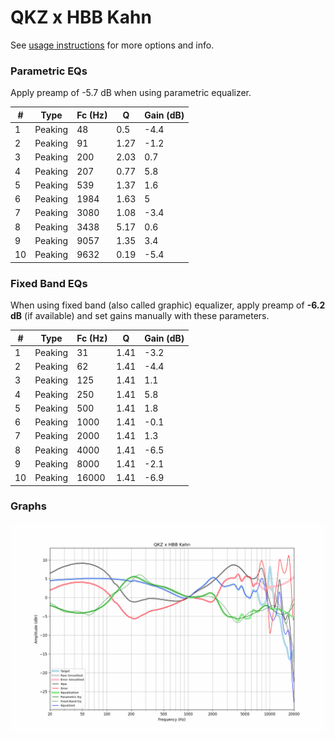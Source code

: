 # QKZ x HBB Kahn
See [usage instructions](https://github.com/jaakkopasanen/AutoEq#usage) for more options and info.

### Parametric EQs
Apply preamp of -5.7 dB when using parametric equalizer.

|   # | Type    |   Fc (Hz) |    Q |   Gain (dB) |
|-----|---------|-----------|------|-------------|
|   1 | Peaking |        48 | 0.5  |        -4.4 |
|   2 | Peaking |        91 | 1.27 |        -1.2 |
|   3 | Peaking |       200 | 2.03 |         0.7 |
|   4 | Peaking |       207 | 0.77 |         5.8 |
|   5 | Peaking |       539 | 1.37 |         1.6 |
|   6 | Peaking |      1984 | 1.63 |         5   |
|   7 | Peaking |      3080 | 1.08 |        -3.4 |
|   8 | Peaking |      3438 | 5.17 |         0.6 |
|   9 | Peaking |      9057 | 1.35 |         3.4 |
|  10 | Peaking |      9632 | 0.19 |        -5.4 |

### Fixed Band EQs
When using fixed band (also called graphic) equalizer, apply preamp of **-6.2 dB** (if available) and set gains manually with these parameters.

|   # | Type    |   Fc (Hz) |    Q |   Gain (dB) |
|-----|---------|-----------|------|-------------|
|   1 | Peaking |        31 | 1.41 |        -3.2 |
|   2 | Peaking |        62 | 1.41 |        -4.4 |
|   3 | Peaking |       125 | 1.41 |         1.1 |
|   4 | Peaking |       250 | 1.41 |         5.8 |
|   5 | Peaking |       500 | 1.41 |         1.8 |
|   6 | Peaking |      1000 | 1.41 |        -0.1 |
|   7 | Peaking |      2000 | 1.41 |         1.3 |
|   8 | Peaking |      4000 | 1.41 |        -6.5 |
|   9 | Peaking |      8000 | 1.41 |        -2.1 |
|  10 | Peaking |     16000 | 1.41 |        -6.9 |

### Graphs
![](./QKZ%20x%20HBB%20Kahn.png)
